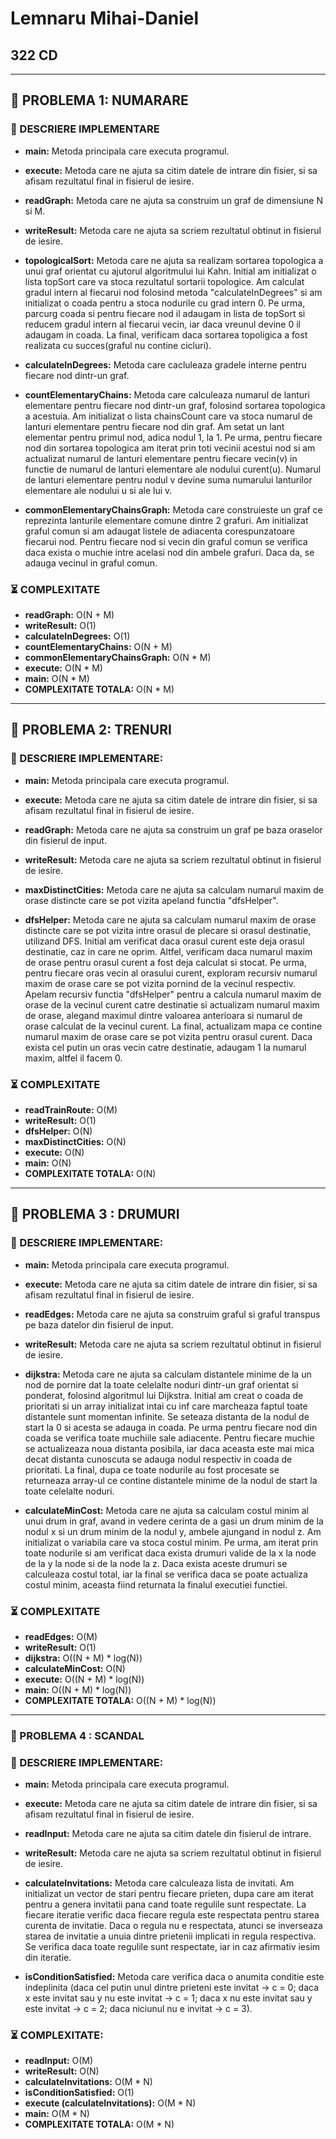 # Lemnaru Mihai-Daniel
## 322 CD

---

## 🧮 PROBLEMA 1: NUMARARE

### 📜  DESCRIERE IMPLEMENTARE
- **main:** Metoda principala care executa programul.

- **execute:** Metoda care ne ajuta sa citim datele de intrare din fisier, si sa afisam rezultatul final in fisierul de iesire.

- **readGraph:** Metoda care ne ajuta sa construim un graf de dimensiune N si M.

- **writeResult:** Metoda care ne ajuta sa scriem rezultatul obtinut in fisierul de iesire.

- **topologicalSort:** Metoda care ne ajuta sa realizam sortarea topologica a unui graf orientat cu ajutorul algoritmului lui Kahn. Initial am initializat o lista topSort care va stoca rezultatul sortarii topologice. Am calculat gradul intern al fiecarui nod folosind metoda "calculateInDegrees" si am initializat o coada pentru a stoca nodurile cu grad intern 0. Pe urma, parcurg coada si pentru fiecare nod il adaugam in lista de topSort si reducem gradul intern al fiecarui vecin, iar daca vreunul devine 0 il adaugam in coada. La final, verificam daca sortarea topoligica a fost realizata cu succes(graful nu contine cicluri).

- **calculateInDegrees:** Metoda care cacluleaza gradele interne pentru fiecare nod dintr-un graf.

- **countElementaryChains:** Metoda care calculeaza numarul de lanturi elementare pentru fiecare nod dintr-un graf, folosind sortarea topologica a acestuia. Am initializat o lista chainsCount care va stoca numarul de lanturi elementare pentru fiecare nod din graf. Am setat un lant elementar pentru primul nod, adica nodul 1, la 1. Pe urma, pentru fiecare nod din sortarea topologica am iterat prin toti vecinii acestui nod si am actualizat numarul de lanturi elementare pentru fiecare vecin(v) in functie de numarul de lanturi elementare ale nodului curent(u). Numarul de lanturi elementare pentru nodul v devine suma numarului lanturilor elementare ale nodului u si ale lui v.

- **commonElementaryChainsGraph:** Metoda care construieste un graf ce reprezinta lanturile elementare comune dintre 2 grafuri. Am initializat graful comun si am adaugat listele de adiacenta corespunzatoare fiecarui nod. Pentru fiecare nod si vecin din graful comun se verifica daca exista o muchie intre acelasi nod din ambele grafuri. Daca da, se adauga vecinul in graful comun.

### ⏳ COMPLEXITATE
- **readGraph:** O(N + M)
- **writeResult:** O(1)
- **calculateInDegrees:** O(1)
- **countElementaryChains:** O(N + M)
- **commonElementaryChainsGraph:** O(N * M)
- **execute:** O(N * M)
- **main:** O(N * M)
- **COMPLEXITATE TOTALA:** O(N * M)

---

## 🚄 PROBLEMA 2: TRENURI

### 📜 DESCRIERE IMPLEMENTARE:
- **main:** Metoda principala care executa programul.

- **execute:** Metoda care ne ajuta sa citim datele de intrare din fisier, si sa afisam rezultatul final in fisierul de iesire.

- **readGraph:** Metoda care ne ajuta sa construim un graf pe baza oraselor din fisierul de input.

- **writeResult:** Metoda care ne ajuta sa scriem rezultatul obtinut in fisierul de iesire.

- **maxDistinctCities:** Metoda care ne ajuta sa calculam numarul maxim de orase distincte care se pot vizita apeland functia "dfsHelper".

- **dfsHelper:** Metoda care ne ajuta sa calculam numarul maxim de orase distincte care se pot vizita intre orasul de plecare si orasul destinatie, utilizand DFS. Initial am verificat daca orasul curent este deja orasul destinatie, caz in care ne oprim. Altfel, verificam daca numarul maxim de orase pentru orasul curent a fost deja calculat si stocat. Pe urma, pentru fiecare oras vecin al orasului curent, exploram recursiv numarul maxim de orase care se pot vizita pornind de la vecinul respectiv. Apelam recursiv functia "dfsHelper" pentru a calcula numarul maxim de orase de la vecinul curent catre destinatie si actualizam numarul maxim de orase, alegand maximul dintre valoarea anterioara si numarul de orase calculat de la vecinul curent. La final, actualizam mapa ce contine numarul maxim de orase care se pot vizita pentru orasul curent. Daca exista cel putin un oras vecin catre destinatie, adaugam 1 la numarul maxim, altfel il facem 0.

### ⏳ COMPLEXITATE
- **readTrainRoute:** O(M)
- **writeResult:** O(1)
- **dfsHelper:** O(N)
- **maxDistinctCities:** O(N)
- **execute:** O(N)
- **main:** O(N)
- **COMPLEXITATE TOTALA:** O(N)

---

## 🚧 PROBLEMA 3 : DRUMURI

### 📜 DESCRIERE IMPLEMENTARE:
- **main:** Metoda principala care executa programul.

- **execute:** Metoda care ne ajuta sa citim datele de intrare din fisier, si sa afisam rezultatul final in fisierul de iesire.

- **readEdges:** Metoda care ne ajuta sa construim graful si graful transpus pe baza datelor din fisierul de input.

- **writeResult:** Metoda care ne ajuta sa scriem rezultatul obtinut in fisierul de iesire.

- **dijkstra:** Metoda care ne ajuta sa calculam distantele minime de la un nod de pornire dat la toate celelalte noduri dintr-un graf orientat si ponderat, folosind algoritmul lui Dijkstra. Initial am creat o coada de prioritati si un array initializat intai cu inf care marcheaza faptul toate distantele sunt momentan infinite. Se seteaza distanta de la nodul de start la 0 si acesta se adauga in coada. Pe urma pentru fiecare nod din coada se verifica toate muchiile sale adiacente. Pentru fiecare muchie se actualizeaza noua distanta posibila, iar daca aceasta este mai mica decat distanta cunoscuta se adauga nodul respectiv in coada de prioritati. La final, dupa ce toate nodurile au fost procesate se returneaza array-ul ce contine distantele minime de la nodul de start la toate celelalte noduri.

- **calculateMinCost:** Metoda care ne ajuta sa calculam costul minim al unui drum in graf, avand in vedere cerinta de a gasi un drum minim de la nodul x si un drum minim de la nodul y, ambele ajungand in nodul z. Am initializat o variabila care va stoca costul minim. Pe urma, am iterat prin toate nodurile si am verificat daca exista drumuri valide de la x la node de la y la node si de la node la z. Daca exista aceste drumuri se calculeaza costul total, iar la final se verifica daca se poate actualiza costul minim, aceasta fiind returnata la finalul executiei functiei.

### ⏳ COMPLEXITATE
- **readEdges:** O(M)
- **writeResult:** O(1)
- **dijkstra:** O((N + M) * log(N))
- **calculateMinCost:** O(N)
- **execute:** O((N + M) * log(N))
- **main:** O((N + M) * log(N))
- **COMPLEXITATE TOTALA:** O((N + M) * log(N))

---

### 👫 PROBLEMA 4 : SCANDAL

### 📜 DESCRIERE IMPLEMENTARE:
- **main:** Metoda principala care executa programul.

- **execute:** Metoda care ne ajuta sa citim datele de intrare din fisier, si sa afisam rezultatul final in fisierul de iesire.

- **readInput:** Metoda care ne ajuta sa citim datele din fisierul de intrare.

- **writeResult:** Metoda care ne ajuta sa scriem rezultatul obtinut in fisierul de iesire.

- **calculateInvitations:** Metoda care calculeaza lista de invitati. Am initializat un vector de stari pentru fiecare prieten, dupa care am iterat pentru a genera invitatii pana cand toate regulile sunt respectate. La fiecare iteratie verific daca fiecare regula este respectata pentru starea curenta de invitatie. Daca o regula nu e respectata, atunci se inverseaza starea de invitatie a unuia dintre prietenii implicati in regula respectiva. Se verifica daca toate regulile sunt respectate, iar in caz afirmativ iesim din iteratie.

- **isConditionSatisfied:** Metoda care verifica daca o anumita conditie este indeplinita (daca cel putin unul dintre prieteni este invitat -> c = 0; daca x este invitat sau y nu este invitat -> c = 1; daca x nu este invitat sau y este invitat -> c = 2; daca niciunul nu e invitat -> c = 3).


### ⏳ COMPLEXITATE:
- **readInput:** O(M)
- **writeResult:** O(N)
- **calculateInvitations:** O(M * N)
- **isConditionSatisfied:** O(1)
- **execute (calculateInvitations):** O(M * N)
- **main:** O(M * N)
- **COMPLEXITATE TOTALA:** O(M * N)